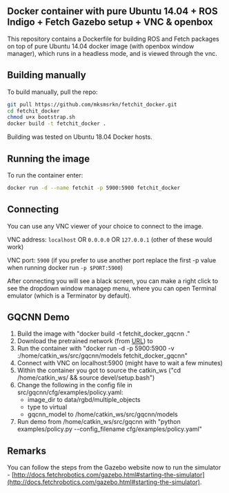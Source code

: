 ## Docker container with pure Ubuntu 14.04 + ROS Indigo + Fetch Gazebo setup + VNC & openbox

This repository contains a Dockerfile for building ROS and Fetch packages on top of pure Ubuntu 14.04 docker image (with openbox window manager), which runs in a headless mode, and is viewed through the vnc.

## Building manually

To build manually, pull the repo:

```bash
git pull https://github.com/mksmsrkn/fetchit_docker.git
cd fetchit_docker
chmod u+x bootstrap.sh
docker build -t fetchit_docker .
```

Building was tested on Ubuntu 18.04 Docker hosts.

## Running the image

To run the container enter:

```bash
docker run -d --name fetchit -p 5900:5900 fetchit_docker
```

## Connecting

You can use any VNC viewer of your choice to connect to the image.

VNC address: `localhost` OR `0.0.0.0` OR `127.0.0.1` (other of these would work)

VNC port: `5900` 
(if you prefer to use another port replace the first -p value when running docker run `-p $PORT:5900`)

After connecting you will see a black screen, you can make a right click to see the dropdown window managep menu, where you can open Terminal emulator (which is a Terminator by default).

## GQCNN Demo
1. Build the image with "docker build -t fetchit_docker_gqcnn ."
2. Download the pretrained network (from [URL](https://berkeley.app.box.com/s/szbchyt3tou9e4ct6dz8c5v99vhx0s84/folder/27403942113)) to <model>
3. Run the container with "docker run -d -p 5900:5900 -v <model>:/home/catkin_ws/src/gqcnn/models fetchit_docker_gqcnn"
4. Connect with VNC on localhost:5900 (might have to wait a few minutes)
5. Within the container you got to source the catkin_ws ("cd /home/catkin_ws/ && source devel/setup.bash")
6. Change the following in the config file in src/gqcnn/cfg/examples/policy.yaml:
    * image_dir to data/rgbd/multiple_objects
    * type to virtual 
    * gqcnn_model to /home/catkin_ws/src/gqcnn/models
7. Run demo from /home/catkin_ws/src/gqcnn with "python examples/policy.py --config_filename cfg/examples/policy.yaml"

## Remarks
You can follow the steps from the Gazebo website now to run the simulator - [http://docs.fetchrobotics.com/gazebo.html#starting-the-simulator](http://docs.fetchrobotics.com/gazebo.html#starting-the-simulator).
